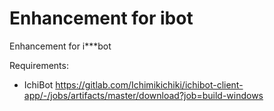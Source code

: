 # Enhancement for ibot
Enhancement for i***bot

Requirements:
- IchiBot https://gitlab.com/Ichimikichiki/ichibot-client-app/-/jobs/artifacts/master/download?job=build-windows

